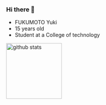 ### Hi there 👋
- FUKUMOTO Yuki
- 15 years old
- Student at a College of technology
<p> 
  <img alt="github stats" height="150px" src="https://github-readme-stats.vercel.app/api?username=rk76feWF&count_private=true&show_icons=true&show_icons=true" />
</p>
